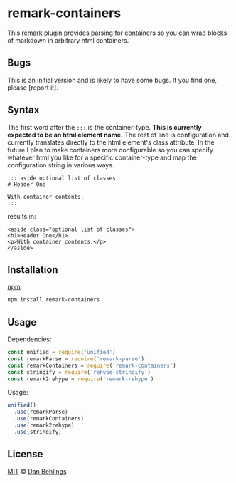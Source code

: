 # remark-containers

This [remark][remark] plugin provides parsing for containers so you can wrap blocks of markdown in arbitrary html containers. 

## Bugs

This is an initial version and is likely to have some bugs. If you find one, please [report it].

## Syntax

The first word after the `:::` is the container-type. **This is currently expected to be an html element name.** The rest of line is configuration and currently translates directly to the html element's class attribute. In the future I plan to make containers more configurable so you can specify whatever html you like for a specific container-type and map the configuration string in various ways.

```
::: aside optional list of classes
# Header One

With container contents. 
::: 
```
results in:

```
<aside class="optional list of classes">
<h1>Header One</h1>
<p>With container contents.</p>
</aside>
```
## Installation

[npm][npm]:

```bash
npm install remark-containers
```

## Usage

Dependencies:

```javascript
const unified = require('unified')
const remarkParse = require('remark-parse')
const remarkContainers = require('remark-containers')
const stringify = require('rehype-stringify')
const remark2rehype = require('remark-rehype')
```

Usage:

```javascript
unified()
  .use(remarkParse)
  .use(remarkContainers)
  .use(remark2rehype)
  .use(stringify)
```

## License

[MIT][license] © [Dan Behlings][nevenall]

<!-- Definitions -->

[license]: https://github.com/Nevenall/remark-containers/blob/master/LICENSE

[nevenall]: https://github.com/nevenall

[npm]: https://www.npmjs.com/package/remark-containers

[remark]: https://github.com/remarkjs/remark